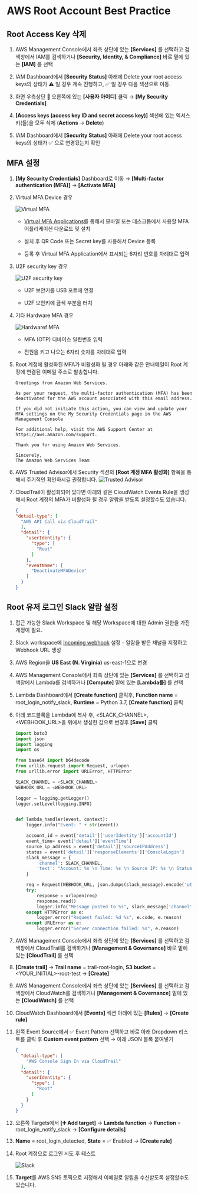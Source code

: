 # AWS Root Account Best Practice

## Root Access Key 삭제

1. AWS Management Console에서 좌측 상단에 있는 **[Services]** 를 선택하고 검색창에서 IAM를 검색하거나 **[Security, Identity, & Compliance]** 바로 밑에 있는 **[IAM]** 를 선택

2. IAM Dashboard에서 **[Security Status]** 아래에 Delete your root access keys의 상태가 :warning: 일 경우 계속 진행하고, :white_check_mark: 일 경우 다음 섹션으로 이동.

3. 화면 우측상단 :bell: 오른쪽에 있는 **[사용자 아이디]**  클릭 &rightarrow; **[My Security Credentials]**

4. **[Access keys (access key ID and secret access key)]** 섹션에 있는 엑서스키(들)을 모두 삭제 (**Actions** &rightarrow; **Delete**)

5. IAM Dashboard에서 **[Security Status]** 아래에 Delete your root access keys의 상태가 :white_check_mark: 으로 변경됬는지 확인

## MFA 설정

1. **[My Security Credentials]** Dashboard로 이동 &rightarrow; **[Multi-factor authentication (MFA)]** &rightarrow; **[Activate MFA]**

2. Virtual MFA Device 경우

    ![Virtual MFA](media/vmfa.png)

    - [Virtual MFA Applications](https://aws.amazon.com/iam/features/mfa/)를 통해서 모바일 또는 데스크톱에서 사용할 MFA 어플리케이션 다운로드 및 설치

    - 설치 후 QR Code 또는 Secret key를 사용해서 Device 등록

    - 등록 후 Virtual MFA Application에서 표시되는 6자리 번호를 차례대로 입력

3. U2F security key 경우

    ![U2F security key](media/u2f.png)

    - U2F 보안키를 USB 포트에 연결

    - U2F 보안키에 금색 부분을 터치

4. 기타 Hardware MFA 경우

    ![Hardwaref MFA](media/hmfa.png)

    - MFA (OTP) 디바이스 일련번호 입력

    - 전원을 키고 나오는 6자리 숫자를 차례대로 입력

5. Root 계정에 활성화된 MFA가 비활성화 될 경우 아래와 같은 안내메일이 Root 계정에 연결된 이메일 주소로 발송합니다.

   ```text
   Greetings from Amazon Web Services.

   As per your request, the multi-factor authentication (MFA) has been deactivated for the AWS account associated with this email address.

   If you did not initiate this action, you can view and update your MFA settings on the My Security Credentials page in the AWS Management Console

   For additional help, visit the AWS Support Center at https://aws.amazon.com/support.

   Thank you for using Amazon Web Services.

   Sincerely,
   The Amazon Web Services Team
   ```

6. AWS Trusted Advisor에서 Security 섹션의 **[Root 계정 MFA 활성화]** 항목을 통해서 주기적인 확인하시길 권장합니다.
  ![Trusted Advisor](media/trustedadvisor.png)

7. CloudTrail이 활성화되어 있다면 아래와 같은 CloudWatch Events Rule을 생성해서 Root 계정의 MFA가 비활성화 될 경우 알람을 받도록 설정할수도 있습니다.

    ```json
    {
    "detail-type": [
      "AWS API Call via CloudTrail"
      ],
      "detail": {
        "userIdentity": {
          "type": [
            "Root"
          ]
        },
        "eventName": [
          "DeactivateMFADevice"
        ]
      }
    }
    ```

## Root 유저 로그인 Slack 알람 설정

1. 접근 가능한 Slack Workspace 및 해당 Workspace에 대한 Admin 권한을 가진 계정이 필요.

2. Slack workspace에 [Incoming webhook](https://my.slack.com/services/new/incoming-webhook) 설정 - 알람을 받은 채널을 지정하고 Webhook URL 생성

3. AWS Region을 **US East (N. Virginia)** us-east-1으로 변경

4. AWS Management Console에서 좌측 상단에 있는 **[Services]** 를 선택하고 검색창에서 Lambda를 검색하거나 **[Compute]** 밑에 있는 **[Lambda를]** 를 선택

5. Lambda Dashboard에서  **[Create function]** 클릭후,
  **Function name** = root_login_notify_slack,
  **Runtime** = Python 3.7,
  **[Create function]** 클릭

6. 아래 코드블록을 Lambda에 복사 후, <SLACK_CHANNEL>, <WEBHOOK_URL>을 위에서 생성한 값으로 변경후 **[Save]** 클릭

    ```python
    import boto3
    import json
    import logging
    import os

    from base64 import b64decode
    from urllib.request import Request, urlopen
    from urllib.error import URLError, HTTPError

    SLACK_CHANNEL = <SLACK_CHANNEL>
    WEBHOOK_URL = <WEBHOOK_URL>

    logger = logging.getLogger()
    logger.setLevel(logging.INFO)


    def lambda_handler(event, context):
        logger.info("Event: " + str(event))

        account_id = event['detail']['userIdentity']['accountId']
        event_time= event['detail']['eventTime']
        source_ip_address = event['detail']['sourceIPAddress']
        status = event['detail']['responseElements']['ConsoleLogin']
        slack_message = {
            'channel': SLACK_CHANNEL,
            'text': "Account: %s \n Time: %s \n Source IP: %s \n Status: %s" % (account_id, event_time, source_ip_address, status)
        }

        req = Request(WEBHOOK_URL, json.dumps(slack_message).encode('utf-8'))
        try:
            response = urlopen(req)
            response.read()
            logger.info("Message posted to %s", slack_message['channel'])
        except HTTPError as e:
            logger.error("Request failed: %d %s", e.code, e.reason)
        except URLError as e:
            logger.error("Server connection failed: %s", e.reason)
    ```

7. AWS Management Console에서 좌측 상단에 있는 **[Services]** 를 선택하고 검색창에서 CloudTrail를 검색하거나 **[Management & Governance]** 바로 밑에 있는 **[CloudTrail]** 를 선택

8. **[Create trail]** &rightarrow; **Trail name** = trail-root-login, **S3 bucket** = <YOUR_INITIAL>-root-test &rightarrow; **[Create]**

9. AWS Management Console에서 좌측 상단에 있는 **[Services]** 를 선택하고 검색창에서 CloudWatch를 검색하거나 **[Management & Governance]** 밑에 있는 **[CloudWatch]** 를 선택

10. CloudWatch Dashboard에서 **[Events]** 섹션 아래에 있는 **[Rules]** &rightarrow; **[Create rule]**

11. 왼쪽 Event Source에서 :white_check_mark: Event Pattern 선택하고 바로 아래 Dropdown 리스트를 클릭 후 **Custom event pattern** 선택 &rightarrow; 아래 JSON 블록 붙여넣기

    ```json
    {
      "detail-type": [
        "AWS Console Sign In via CloudTrail"
      ],
      "detail": {
        "userIdentity": {
          "type": [
            "Root"
          ]
        }
      }
    }
    ```

12. 오른쪽 Targets에서 **[:heavy_plus_sign: Add target]** &rightarrow; **Lambda function** &rightarrow; **Function** = root_login_notify_slack &rightarrow; **[Configure details]**

13. **Name** = root_login_detected, **State** = :white_check_mark: Enabled &rightarrow; **[Create rule]**

14. Root 계정으로 로그인 시도 후 테스트

    ![Slack](media/slack.png)

15. **Target**를 AWS SNS 토픽으로 지정해서 이메일로 알림을 수신받도록 설정할수도 있습니다.
